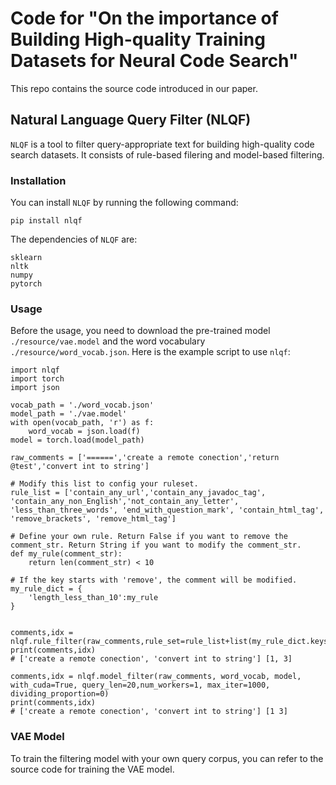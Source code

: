 # Code for "On the importance of Building High-quality Training Datasets for Neural Code Search"
This repo contains the source code introduced in our paper.

## Natural Language Query Filter (NLQF)

``NLQF`` is a tool to filter query-appropriate text for building high-quality code search datasets. It consists of rule-based filering and model-based filtering.

### Installation
You can install ``NLQF`` by running the following command:
```
pip install nlqf
```
The dependencies of ``NLQF`` are:
```
sklearn
nltk
numpy
pytorch
```
### Usage
Before the usage, you need to download the pre-trained model ``./resource/vae.model`` and the word vocabulary ``./resource/word_vocab.json``.
Here is the example script to use ``nlqf``:
```
import nlqf
import torch 
import json

vocab_path = './word_vocab.json'
model_path = './vae.model'
with open(vocab_path, 'r') as f:
    word_vocab = json.load(f)
model = torch.load(model_path)

raw_comments = ['======','create a remote conection','return @test','convert int to string']

# Modify this list to config your ruleset.
rule_list = ['contain_any_url','contain_any_javadoc_tag', 'contain_any_non_English','not_contain_any_letter', 'less_than_three_words', 'end_with_question_mark', 'contain_html_tag', 'remove_brackets', 'remove_html_tag']

# Define your own rule. Return False if you want to remove the comment_str. Return String if you want to modify the comment_str.
def my_rule(comment_str):
    return len(comment_str) < 10

# If the key starts with 'remove', the comment will be modified. 
my_rule_dict = {
    'length_less_than_10':my_rule
}


comments,idx = nlqf.rule_filter(raw_comments,rule_set=rule_list+list(my_rule_dict.keys()),rule_dict=my_rule_dict)
print(comments,idx)
# ['create a remote conection', 'convert int to string'] [1, 3]

comments,idx = nlqf.model_filter(raw_comments, word_vocab, model, with_cuda=True, query_len=20,num_workers=1, max_iter=1000, dividing_proportion=0)
print(comments,idx)
# ['create a remote conection', 'convert int to string'] [1 3]
```

### VAE Model 
To train the filtering model with your own query corpus, you can refer to the source code for training the VAE model.

